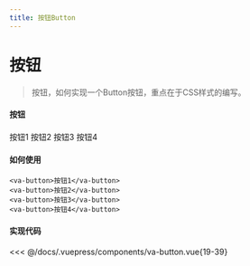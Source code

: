 ```yaml
---
title: 按钮Button
---
```

# 按钮
> 按钮，如何实现一个Button按钮，重点在于CSS样式的编写。

#### 按钮
<div style="margin-top: 20px;">
    <va-button>按钮1</va-button>
    <va-button>按钮2</va-button>
    <va-button>按钮3</va-button>
    <va-button>按钮4</va-button>
</div>

#### 如何使用

``` vue 
<va-button>按钮1</va-button>
<va-button>按钮2</va-button>
<va-button>按钮3</va-button>
<va-button>按钮4</va-button>
```

#### 实现代码

<<< @/docs/.vuepress/components/va-button.vue{19-39}